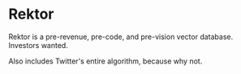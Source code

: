 # Rektor
Rektor is a pre-revenue, pre-code, and pre-vision vector database. Investors wanted.

Also includes Twitter's entire algorithm, because why not.